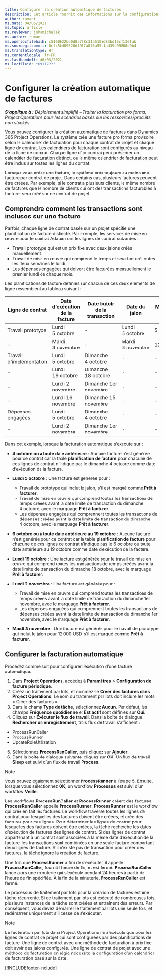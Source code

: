 ```yaml
---
title: Configurer la création automatique de factures
description: Cet article fournit des informations sur la configuration et la configuration de la création automatique de factures proforma.
author: rumant
ms.date: 04/05/2021
ms.topic: article
ms.reviewer: johnmichalak
ms.author: rumant
ms.openlocfilehash: c5160b22bd0d8a738c31a5105d83bd15cf136fab
ms.sourcegitcommit: 6cfc50d89528df977a8f6a55c1ad39d99800d9b4
ms.translationtype: HT
ms.contentlocale: fr-FR
ms.lasthandoff: 06/03/2022
ms.locfileid: "8911722"
---
```

# <a name="set-up-automatic-invoice-creation"></a>Configurer la création automatique de factures 
 
_**S’applique à :** Déploiement simplifié – Traiter la facturation pro forma, Project Operations pour les scénarios basés sur les ressources/produits non stockés_

Vous pouvez configurer la création automatique de factures dans Dynamics 365 Project Operations. Le système crée une facture pro forma provisoire selon le calendrier de facturation pour chaque contrat de projet et chaque ligne de contrat. Les calendriers de facturation sont configurés au niveau de la ligne de contrat. Chaque ligne d’un contrat peut présenter un calendrier de facturation distinct, ou le même calendrier de facturation peut être inclus sur toutes les lignes du contrat.

Lorsque vous créez une facture, le système crée toujours au moins une facture par contrat de projet. Dans certains cas, plusieurs factures peuvent être créées. Par exemple, si le contrat a plusieurs clients, le même nombre de factures que le nombre de clients qui ont des transactions facturables à facturer sera créé sur ce contrat de projet.

## <a name="understand-how-transactions-are-included-on-an-invoice"></a>Comprendre comment les transactions sont incluses sur une facture 

Parfois, chaque ligne de contrat basée sur un projet spécifie une planification de facture distincte. Par exemple, les services de mise en œuvre pour le contrat Adatum ont les lignes de contrat suivantes :

- Travail prototype qui est un prix fixe avec deux jalons créés manuellement.
- Travail de mise en œuvre qui comprend le temps et sera facturé toutes les deux semaines le lundi.
- Les dépenses engagées qui doivent être facturées mensuellement le premier lundi de chaque mois.

Les planifications de facture définies sur chacun de ces deux éléments de ligne ressemblent au tableau suivant :

| Ligne de contrat | Date d’exécution de la facture | Date butoir de la transaction | Date du jalon | Montant du jalon |
| --- | --- | --- | --- | --- |
| Travail prototype | Lundi 5 octobre | - | Lundi 5 octobre | 5 000 USD |
| - | Mardi 3 novembre | - | Mardi 3 novembre | 12 000 USD |
| Travail d’implémentation | Lundi 5 octobre | Dimanche 4 octobre | - | - |
| - | Lundi 19 octobre | Dimanche 18 octobre | - | - |
| - | Lundi 2 novembre | Dimanche 1er novembre | - | - |
| - | Lundi 16 novembre | Dimanche 15 novembre | - | - |
| Dépenses engagées | Lundi 5 octobre | Dimanche 4 octobre | - | - |
| - | Lundi 2 novembre | Dimanche 1er novembre | - | - |

Dans cet exemple, lorsque la facturation automatique s’exécute sur :

- **4 octobre ou à toute date antérieure** : Aucune facture n’est générée pour ce contrat car la table **planification de facture** pour chacune de ces lignes de contrat n’indique pas le dimanche 4 octobre comme date d’exécution de la facture.
- **Lundi 5 octobre** : Une facture est générée pour :

    - Travail de prototype qui inclut le jalon, s’il est marqué comme **Prêt à facturer**.
    - Travail de mise en œuvre qui comprend toutes les transactions de temps créées avant la date limite de transaction du dimanche 4 octobre, avec le marquage **Prêt à facturer**.
    - Les dépenses engagées qui comprennent toutes les transactions de dépenses créées avant la date limite de transaction du dimanche 4 octobre, avec le marquage **Prêt à facturer**.
  
- **6 octobre ou à toute date antérieure au 19 octobre** : Aucune facture n’est générée pour ce contrat car la table **planification de facture** pour chacune de ces lignes de contrat n’indique pas le 6 octobre ou toute date antérieure au 19 octobre comme date d’exécution de la facture.
- **Lundi 19 octobre** : Une facture est générée pour le travail de mise en œuvre qui comprend toutes les transactions de temps créées avant la date limite de transaction du dimanche 18 octobre, avec le marquage  **Prêt à facturer**.
- **Lundi 2 novembre** : Une facture est générée pour :

    - Travail de mise en œuvre qui comprend toutes les transactions de temps créées avant la date limite de transaction du dimanche 1er novembre, avec le marquage **Prêt à facturer**.
    - Les dépenses engagées qui comprennent toutes les transactions de dépenses créées avant la date limite de transaction du dimanche 1er novembre, avec le marquage **Prêt à facturer**.

- **Mardi 3 novembre** : Une facture est générée pour le travail de prototype qui inclut le jalon pour 12 000 USD, s’il est marqué comme **Prêt à facturer**.

## <a name="configure-automatic-invoicing"></a>Configurer la facturation automatique

Procédez comme suit pour configurer l’exécution d’une facture automatique.

1. Dans **Project Operations**, accédez à **Paramètres** > **Configuration de facture périodique**.
2. Créez un traitement par lots, et nommez-le **Créer des factures dans Project Operations**. Le nom du traitement par lots doit inclure les mots « Créer des factures ».
3. Dans le champ **Type de tâche**, sélectionnez **Aucun**. Par défaut, les champs **Fréquence quotidienne** et **Est actif** sont définies sur **Oui**.
4. Cliquez sur **Exécuter le flux de travail**. Dans la boîte de dialogue **Rechercher un enregistrement**, trois flux de travail s’affichent :

- ProcessRunCaller
- ProcessRunner
- UpdateRoleUtilization

5. Sélectionnez **ProcessRunCaller**, puis cliquez sur **Ajouter**.
6. Dans la boîte de dialogue suivante, cliquez sur **OK**. Un flux de travail **Sleep** est suivi d’un flux de travail **Process**. 

> [!NOTE]
> Vous pouvez également sélectionner **ProcessRunner** à l’étape 5. Ensuite, lorsque vous sélectionnez **OK**, un workflow **Processus** est suivi d’un workflow **Veille**.

Les workflows **ProcessRunCaller** et **ProcessRunner** créent des factures. **ProcessRunCaller** appelle **ProcessRunner**. **ProcessRunner** est le workflow qui crée en fait les factures. Le workflow traverse toutes les lignes de contrat pour lesquelles des factures doivent être créées, et crée des factures pour ces lignes. Pour déterminer les lignes de contrat pour lesquelles des factures doivent être créées, la tâche recherche les dates d’exécution de factures des lignes de contrat. Si des lignes de contrat appartenant à un contrat sont associées à la même date d’exécution de la facture, les transactions sont combinées en une seule facture comportant deux lignes de facture. S’il n’existe pas de transaction pour créer des factures, la tâche ignore la création de facture.

Une fois que **ProcessRunner** a fini de s’exécuter, il appelle **ProcessRunCaller**, fournit l’heure de fin, et est fermé. **ProcessRunCaller** lance alors une minuterie qui s’exécute pendant 24 heures à partir de l’heure de fin spécifiée. À la fin de la minuterie, **ProcessRunCaller** est fermé.

Le processus de traitement par lots pour la création de factures est une tâche récurrente. Si ce traitement par lots est exécuté de nombreuses fois, plusieurs instances de la tâche sont créées et entraînent des erreurs. Par conséquent, vous devez démarrer le traitement par lots une seule fois, et redémarrer uniquement s’il cesse de s’exécuter.

> [!NOTE]
> La facturation par lots dans Project Operations ne s’exécute que pour les lignes de contrat de projet qui sont configurées par des planifications de facture. Une ligne de contrat avec une méthode de facturation à prix fixe doit avoir des jalons configurés. Une ligne de contrat de projet avec une méthode de facturation en régie nécessite la configuration d’un calendrier de facturation basé sur la date.


[!INCLUDE[footer-include](../../includes/footer-banner.md)]
